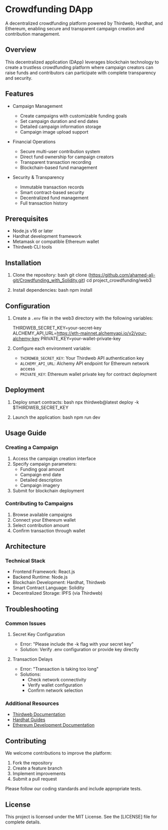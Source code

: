 # Crowdfunding DApp

A decentralized crowdfunding platform powered by Thirdweb, Hardhat, and Ethereum, enabling secure and transparent campaign creation and contribution management.

## Overview

This decentralized application (DApp) leverages blockchain technology to create a trustless crowdfunding platform where campaign creators can raise funds and contributors can participate with complete transparency and security.

## Features

* Campaign Management
  - Create campaigns with customizable funding goals
  - Set campaign duration and end dates
  - Detailed campaign information storage
  - Campaign image upload support

* Financial Operations
  - Secure multi-user contribution system
  - Direct fund ownership for campaign creators
  - Transparent transaction recording
  - Blockchain-based fund management

* Security & Transparency
  - Immutable transaction records
  - Smart contract-based security
  - Decentralized fund management
  - Full transaction history

## Prerequisites

* Node.js v16 or later
* Hardhat development framework
* Metamask or compatible Ethereum wallet
* Thirdweb CLI tools

## Installation

1. Clone the repository:
   bash
   git clone (https://github.com/ahamed-ali-git/Crowdfunding_with_Solidity.git)
   cd project_crowdfunding/web3
   

2. Install dependencies:
   bash
   npm install


## Configuration

1. Create a `.env` file in the web3 directory with the following variables:
   
   THIRDWEB_SECRET_KEY=your-secret-key
   ALCHEMY_API_URL=https://eth-mainnet.alchemyapi.io/v2/your-alchemy-key
   PRIVATE_KEY=your-wallet-private-key


2. Configure each environment variable:
   * `THIRDWEB_SECRET_KEY`: Your Thirdweb API authentication key
   * `ALCHEMY_API_URL`: Alchemy API endpoint for Ethereum network access
   * `PRIVATE_KEY`: Ethereum wallet private key for contract deployment

## Deployment

1. Deploy smart contracts:
   bash
   npx thirdweb@latest deploy -k $THIRDWEB_SECRET_KEY

2. Launch the application:
   bash
   npm run dev
   

## Usage Guide

### Creating a Campaign

1. Access the campaign creation interface
2. Specify campaign parameters:
   * Funding goal amount
   * Campaign end date
   * Detailed description
   * Campaign imagery
3. Submit for blockchain deployment

### Contributing to Campaigns

1. Browse available campaigns
2. Connect your Ethereum wallet
3. Select contribution amount
4. Confirm transaction through wallet

## Architecture

### Technical Stack

* Frontend Framework: React.js
* Backend Runtime: Node.js
* Blockchain Development: Hardhat, Thirdweb
* Smart Contract Language: Solidity
* Decentralized Storage: IPFS (via Thirdweb)

## Troubleshooting

### Common Issues

1. Secret Key Configuration
   * Error: "Please include the -k flag with your secret key"
   * Solution: Verify .env configuration or provide key directly

2. Transaction Delays
   * Error: "Transaction is taking too long"
   * Solutions:
     - Check network connectivity
     - Verify wallet configuration
     - Confirm network selection

### Additional Resources

* [Thirdweb Documentation](https://portal.thirdweb.com/docs)
* [Hardhat Guides](https://hardhat.org/guides)
* [Ethereum Development Documentation](https://ethereum.org/developers)

## Contributing

We welcome contributions to improve the platform:

1. Fork the repository
2. Create a feature branch
3. Implement improvements
4. Submit a pull request

Please follow our coding standards and include appropriate tests.

## License

This project is licensed under the MIT License. See the [LICENSE] file for complete details.
